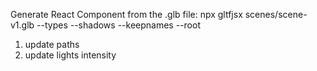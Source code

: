 Generate React Component from the .glb file:
npx gltfjsx scenes/scene-v1.glb --types --shadows --keepnames --root

1. update paths
2. update lights intensity
